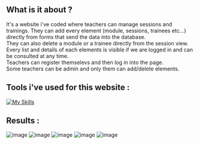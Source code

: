 ## What is it about ?
It's a website i've coded where teachers can manage sessions and trainings. They can add every element (module, sessions, trainees etc...) directly from forms that send the data into the database. <br>
They can also delete a module or a trainee directly from the session view. <br>
Every list and details of each elements is visible if we are logged in and can be consulted at any time. <br>
Teachers can register themselevs and then log in into the page. <br>
Some teachers can be admin and only them can add/delete elements. <br> 

## Tools i've used for this website :
[![My Skills](https://skillicons.dev/icons?i=html,css,php,mysql,git,figma,symfony,vscode)](https://skillicons.dev)

## Results :
![image](https://github.com/user-attachments/assets/d83f239b-e060-4732-83a7-ef36e2ebe6d5)
![image](https://github.com/user-attachments/assets/e7a7dad9-b929-4823-b523-702f3952b48c)
![image](https://github.com/user-attachments/assets/349db142-76c5-4df6-a47e-f5238090fabc)
![image](https://github.com/user-attachments/assets/cece5e0c-b085-48b3-a88f-dbe2f1f67c10)
![image](https://github.com/user-attachments/assets/9eb95b38-e268-4aad-a30e-ab0e9cf1cb91)








